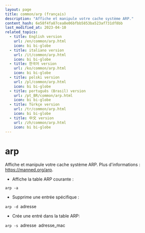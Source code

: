 ```yaml
---
layout: page
title: common/arp (français)
description: "Affiche et manipule votre cache système ARP."
content_hash: 6e58f4fa87cea8e06bfbb5853ba523af731df8bb
last_modified_at: 2023-04-10
related_topics:
  - title: English version
    url: /en/common/arp.html
    icon: bi bi-globe
  - title: italiano version
    url: /it/common/arp.html
    icon: bi bi-globe
  - title: 한국어 version
    url: /ko/common/arp.html
    icon: bi bi-globe
  - title: polski version
    url: /pl/common/arp.html
    icon: bi bi-globe
  - title: português (Brasil) version
    url: /pt_BR/common/arp.html
    icon: bi bi-globe
  - title: Türkçe version
    url: /tr/common/arp.html
    icon: bi bi-globe
  - title: 中文 version
    url: /zh/common/arp.html
    icon: bi bi-globe
---
```

# arp

Affiche et manipule votre cache système ARP.
Plus d'informations : <https://manned.org/arp>.

- Affiche la table ARP courante :

`arp -a`

- Supprime une entrée spécifique :

`arp -d `<span class="tldr-var badge badge-pill bg-dark-lm bg-white-dm text-white-lm text-dark-dm font-weight-bold">adresse</span>

- Crée une entré dans la table ARP:

`arp -s `<span class="tldr-var badge badge-pill bg-dark-lm bg-white-dm text-white-lm text-dark-dm font-weight-bold">adresse</span>` `<span class="tldr-var badge badge-pill bg-dark-lm bg-white-dm text-white-lm text-dark-dm font-weight-bold">adresse_mac</span>
